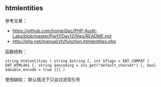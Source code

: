 ## htmlentities

参考文章：
- https://github.com/hongriSec/PHP-Audit-Labs/blob/master/Part1/Day12/files/README.md
- http://php.net/manual/zh/function.htmlentities.php

函数结构：
```
string htmlentities ( string $string [, int $flags = ENT_COMPAT | ENT_HTML401 [, string $encoding = ini_get("default_charset") [, bool $double_encode = true ]]] )
```

使用缺陷：
默认情况下只会过滤双引号
